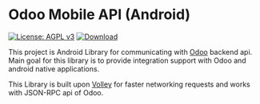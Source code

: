 # Odoo Mobile API (Android)

[![License: AGPL v3](https://img.shields.io/badge/License-AGPL%20v3-blue.svg)](https://www.gnu.org/licenses/agpl-3.0)
[ ![Download](https://api.bintray.com/packages/odooongobox/odoo-mobile-api/odoo/images/download.svg) ](https://bintray.com/odooongobox/odoo-mobile-api/odoo/_latestVersion)

This project is Android Library for communicating with [Odoo](https://www.odoo.com) backend api. Main goal for this library is to provide integration support with Odoo and android native applications. 

This Library is built upon [Volley](https://developer.android.com/training/volley/index.html) for faster networking requests and works with JSON-RPC api of Odoo.


